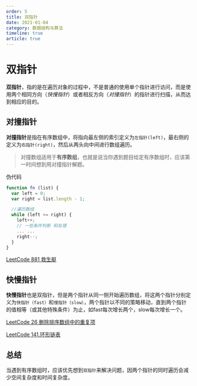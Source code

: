 ```yaml
---
order: 5
title: 双指针
date: 2021-01-04
category: 数据结构与算法
timeline: true
article: true
---
```


# 双指针

**双指针**，指的是在遍历对象的过程中，不是普通的使用单个指针进行访问，而是使用两个相同方向（*快慢指针*）或者相反方向（*对撞指针*）的指针进行扫描，从而达到相应的目的。

## 对撞指针

**对撞指针**是指在有序数组中，将指向最左侧的索引定义为`左指针(left)`，最右侧的定义为`右指针(right)`，然后从两头向中间进行数组遍历。

>   对撞数组适用于**有序数组**，也就是说当你遇到题目给定有序数组时，应该第一时间想到用对撞指针解题。

伪代码

```javascript
function fn (list) {
  var left = 0;
  var right = list.length - 1;

  //遍历数组
  while (left <= right) {
    left++;
    // 一些条件判断 和处理
    ... ...
    right--;
  }
}
```

[LeetCode 881 救生艇](https://leetcode-cn.com/problems/boats-to-save-people/)

## 快慢指针

**快慢指针**也是双指针，但是两个指针从同一侧开始遍历数组，将这两个指针分别定义为`快指针（fast）`和`慢指针（slow）`，两个指针以不同的策略移动，直到两个指针的值相等（或其他特殊条件）为止，如fast每次增长两个，slow每次增长一个。

[LeetCode 26 删除排序数组中的重复项](https://link.zhihu.com/?target=https%3A//leetcode-cn.com/problems/remove-duplicates-from-sorted-array/)

[LeetCode 141.环形链表](https://link.zhihu.com/?target=https%3A//leetcode-cn.com/problems/linked-list-cycle/)

## 总结

当遇到有序数组时，应该优先想到`双指针`来解决问题，因两个指针的同时遍历会减少空间复杂度和时间复杂度。